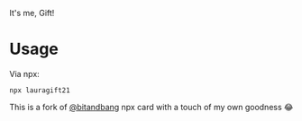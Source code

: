 It's me, Gift!

# Usage
Via npx:
```
npx lauragift21
```

This is a fork of [@bitandbang](https://github.com/bnb/bitandbang) npx card with a touch of my own goodness 😂
